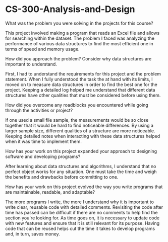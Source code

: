 # CS-300-Analysis-and-Design

What was the problem you were solving in the projects for this course?

This project involved making a program that reads an Excel file and allows for searching within the dataset. 
The problem I faced was analyzing the performance of various data structures to find the most efficient one in terms of speed and memory usage. 

How did you approach the problem? Consider why data structures are important to understand.

First, I had to understand the requirements for this project and the problem statement.
When I fully understood the task the at hand with its limits, I moved on to measure data structures in order to find the best one for the project.
Keeping a detailed log helped me understand that different data structures have other qualities that must be considered before using them. 

How did you overcome any roadblocks you encountered while going through the activities or project?

If one used a small file sample, the measurements would be so close together that it would be hard to find noticeable differences. 
By using a larger sample size, different qualities of a structure are more noticeable. 
Keeping detailed notes when interacting with these data structures helped when it was time to implement them. 

How has your work on this project expanded your approach to designing software and developing programs?

After learning about data structures and algorithms, I understand that no perfect object works for any situation.
One must take the time and weigh the benefits and drawbacks before committing to one.

How has your work on this project evolved the way you write programs that are maintainable, readable, and adaptable?

The more programs I write, the more I understand why it is important to write clear, reusable code with detailed comments.
Revisiting the code after time has passed can be difficult if there are no comments to help find the section you're looking for. 
As time goes on, it is necessary to update code with new features and ensure that it is still relevant for its purpose.
Having code that can be reused helps cut the time it takes to develop programs and, in turn, saves money.


